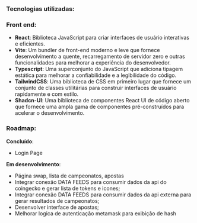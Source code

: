 ### Tecnologias utilizadas:

### Front end:

- **React**: Biblioteca JavaScript para criar interfaces de usuário interativas e eficientes.
- **Vite**: Um bundler de front-end moderno e leve que fornece desenvolvimento a quente, recarregamento de servidor zero e outras funcionalidades para melhorar a experiência do desenvolvedor.
- **Typescript**: Uma superconjunto do JavaScript que adiciona tipagem estática para melhorar a confiabilidade e a legibilidade do código.
- **TailwindCSS**: Uma biblioteca de CSS em primeiro lugar que fornece um conjunto de classes utilitárias para construir interfaces de usuário rapidamente e com estilo.
- **Shadcn-UI**: Uma biblioteca de componentes React UI de código aberto que fornece uma ampla gama de componentes pré-construídos para acelerar o desenvolvimento.

### Roadmap:

**Concluído**:

- Login Page

**Em desenvolvimento**:

- Página swap, lista de campeonatos, apostas
- Integrar conexão DATA FEEDS para consumir dados da api do coingecko e gerar lista de tokens e icones;
- Integrar conexão DATA FEEDS para consumir dados da api externa para gerar resultados de campeonatos;
- Desenvolver interface de apostas;
- Melhorar logica de autenticação metamask para exibição de hash
